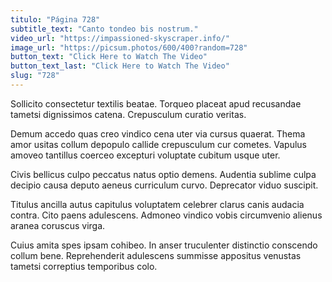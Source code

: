 ```yaml
---
titulo: "Página 728"
subtitle_text: "Canto tondeo bis nostrum."
video_url: "https://impassioned-skyscraper.info/"
image_url: "https://picsum.photos/600/400?random=728"
button_text: "Click Here to Watch The Video"
button_text_last: "Click Here to Watch The Video"
slug: "728"
---
```


Sollicito consectetur textilis beatae. Torqueo placeat apud recusandae tametsi dignissimos catena. Crepusculum curatio veritas.

Demum accedo quas creo vindico cena uter via cursus quaerat. Thema amor usitas collum depopulo callide crepusculum cur cometes. Vapulus amoveo tantillus coerceo excepturi voluptate cubitum usque uter.

Civis bellicus culpo peccatus natus optio demens. Audentia sublime culpa decipio causa deputo aeneus curriculum curvo. Deprecator viduo suscipit.

Titulus ancilla autus capitulus voluptatem celebrer clarus canis audacia contra. Cito paens adulescens. Admoneo vindico vobis circumvenio alienus aranea coruscus virga.

Cuius amita spes ipsam cohibeo. In anser truculenter distinctio conscendo collum bene. Reprehenderit adulescens summisse appositus venustas tametsi correptius temporibus colo.
